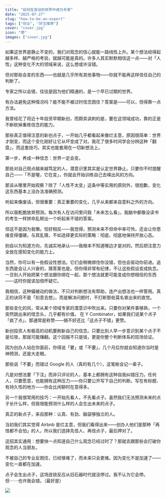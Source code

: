 ```yaml
---
title: "如何在变动的世界中成为专家"
date: "2025-07-27"
slug: "how-to-be-an-expert"
tags: ["创业", "好文推荐"]
cover: "cover.jpg"
icon: "😎"
images: ["cover.jpg"]
---
```

如果这世界是静止不变的，我们对观念的信心就能一路线性上升。某个想法经得起越多样、越严格的考验，就越可能是真的。许多人其实默默相信这一点——对「人性」这种变化不大的领域来说，这么想或许没错。



但对那些会变的东西——也就是几乎所有其他事物——你就不能再这样信任自己的判断了。



专家之所以会错，往往是因为他们精通的，是一个早已过期的世界。



有办法避免这种情况吗？能不能不被过时信念困住？答案是——可以，但得靠一点方法。



我曾经花了将近十年投资早期新创，而颇具讽刺的是，要在这领域成功，靠的正是不断砍掉重练信念的能力。



那些真正值得注意的新创点子，一开始几乎都看起来像烂主意，原因很简单：世界才刚变，而这个变化刚好让它从坏变成了对。我花了很多时间学会分辨这种「翻盘」，而这套技巧，其实也能套用在一切新想法上。



第一步，养成一种信念：世界一定会变。



那些对自己观点越来越笃定的人，潜意识里其实是认定世界静止。只要你不时提醒自己——「不是喔，它在变」，你就会开始训练自己去嗅出风的方向。



那该从哪里开始观察？除了「人性不太变」这条中等实用的原则外，很抱歉，变化这东西基本上没办法准确预测。



听起来像废话，但很重要：真正重要的变化，几乎从来都来自意料之外的方向。



所以我乾脆放弃预测。每次有人在访问里问我「未来怎么看」，我脑中都像没读书的考生一样拼命乱掰出一个听起来不错的答案。



但这不是因为我懒。恰好相反——我觉得，预测未来不但命中率可怜，还会让你思维变得僵硬。与其乱猜，不如选择更实际的策略：彻底、彻底地保持开放心态。



别自以为知道方向，先诚实地承认——我根本不知道哪边才是对的。然后把注意力全放在感知变化的能力上。



当然，你可以有一些假设性想法。它们会稍微绑住你没错，但也会驱动你前进。追东西是会让人兴奋的，猜答案也是。但你得非常有纪律，不让这些假设变成执念。
一旦别人开始把某个想法跟你绑在一起，那个想法就更可能变成你想相信的东西——这时你就该加倍怀疑它。



我相信，这种偏被动的做法，不只对判断想法有帮助，连产出想法也一样管用。真正的诀窍不是「刻意去想」，而是解决问题时，不打断那些莫名冒出来的直觉。



那些变化的风，常从某个领域专家的潜意识中吹出来。只要你对某件事够熟，一个突然跳出来的怪念头，几乎都有价值。
在 Y Combinator，如果我们说某个点子「疯了点」，那通常是称赞——搞不好还比「这点子不错」更赞。



新创投资人有极高的动机要刷新自己的信念。只要比别人早一步意识到某个点子不是垃圾，那就可能赚翻。这个回报不只是钱，更是你整个判断体系的现场验证。



因为创办人站在你面前，你得说「要」或「不要」，几个月后你就会知道你当时是神预测，还是大走眼。



那些说「不要」而错过 Google 的人（真的有几个），这笔帐会记一辈子。



凡是对想法要「下注」而非只评论的人，基本上都拥有这种自我纠错压力。任何人，只要愿意，也能拥有这种压力——你只要公开写下自己的判断。写在有标题、有持久性的地方——你会比闲聊时在意得多。



另一个我很常用的技巧：一开始先看人，不先看点子。虽然我们无法预测未来的点子长什么样，但我很能预测什么样的人会生出未来的点子。



真正的新点子，来自那种：认真、有劲、脑袋够独立的人。



当初我们其实觉得 Airbnb 是烂主意，但我们看得出来——创办人他们是那种「再怪都不会怕」的人，所以我们选择先信人、再信点子，最后押对了。



这招其实通用：想要快一点知道自己什么观念已经过时了？那就去跟那些会打破你观念的人当朋友。



不被自己的专业反困住，已经够难了，而未来只会更难。因为变化不是加速了——变化一直都在加速。



点子会生出点子，这场连锁反应从旧石器时代就没停过。我不认为它会停。
但⋯⋯也许我会错。（最好是）




![](https://prod-files-secure.s3.us-west-2.amazonaws.com/112d0858-5090-4d34-a606-b75eb8d65fd2/46476355-9cf3-4e99-9b7a-3531bc426380/1000202064.png?X-Amz-Algorithm=AWS4-HMAC-SHA256&X-Amz-Content-Sha256=UNSIGNED-PAYLOAD&X-Amz-Credential=ASIAZI2LB466547D3XRW%2F20250929%2Fus-west-2%2Fs3%2Faws4_request&X-Amz-Date=20250929T104818Z&X-Amz-Expires=3600&X-Amz-Security-Token=IQoJb3JpZ2luX2VjEEoaCXVzLXdlc3QtMiJGMEQCIFmeqMuNTEnT7RUXc1SnUf%2F4ZA3z3Bb2U8VQJwQhVAtIAiBBNffdO%2Fo%2FVEC2zztV%2B6DNSuAOpwltWxMonLggppEO9CqIBAjT%2F%2F%2F%2F%2F%2F%2F%2F%2F%2F8BEAAaDDYzNzQyMzE4MzgwNSIMBrAliUaKQ4%2BkQLUaKtwDB35qTJSjYZVZIKfJeUA2350GhiKdQGB0munfOpD9KEkct3TS5kiIBZA9zYix7gZC4iYUPQtOj0%2F2RSQ7h26VpXf0Dsk2Pb2g2nOMO3b3hIz4gBI9xTWtPc%2BmEdharQFFN%2BKjfqj3kuJZCBo0ASt44Epbt3ge9sHcB7R12nsm%2FnyK0%2BOBBNpxTtONTHNvGKWskTs01hPdiQmxYnhfXy32%2Bqg6AwiQNmZBXmqieFwl53nanQfvqEDiEYtB3p6yvcZCmU5b%2BjDL%2Bhz7i6mWUiKhLvkX5OtNeReY9P59kP0kuPIqNTiX%2B2mNUkB7p8qFrUC3UDyFId6c6%2BClbGbxoiwOcuCRIRqWZ6bMUTjiMZkG0i6FLi%2Fg9fpHZA62yGrCAALVa6eN2j4gg57K%2FgH3yjdKRpbn%2BfyTTOo9iKdijyUNYD5NLAo4xcZhFOeU4mD3r8mP8yldiwvMJPJSFujGGuHE%2FYy0zFDDBnu4jKNKn0TX%2FT%2FfdnEejU%2FyS0LtHfC1MJ4%2BPk37D9TD0PNIMZ0DpQrKfcDFdR%2FY2XXtbQSi6DVUk59AS1vavHfkpalVfEdvpd0kS16q0Mw2uiyMhtbTRtpMA89E4fKt6q6k0ZKk70TU%2BQwUQwCXwWecx6sjfZIwi7PpxgY6pgGuPFB7YFQQWW%2FQjYKJN3vv1eYqJA4L4LkL0cbdvOtPR%2B9GdXO24od4MjWsCclGUppcqOTMLB0nBnPVs1JKsC4dmeaOBvkqHoPOqdc52Cl%2FCnq35Z%2BjHo7Zse9M8ik8Riti1ieRrX5GQvG1q3b45MiqmHqe1OWMcvn5Ol1UjqNEPDXlooAgxc7uhdpc58z5M4%2FUkwK%2FujbL1tvLsvkgHtxE7gLk2e9c&X-Amz-Signature=c41f96e42926bf88f46e9b67a1f717a537650d559faae40f8f2f295d81e54f81&X-Amz-SignedHeaders=host&x-amz-checksum-mode=ENABLED&x-id=GetObject)

